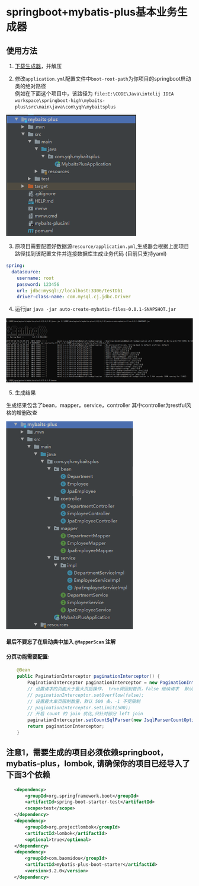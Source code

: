 # springboot+mybatis-plus基本业务生成器

## 使用方法
 
 1. [下载生成器](https://github.com/oleolema/springboot.myabtis-plus.crud/releases)，并解压
 
 2. 修改`application.yml`配置文件中`boot-root-path`为你项目的springboot启动类的绝对路径  
 例如在下面这个项目中，该路径为 `file:E:\CODE\Java\intelij IDEA workspace\springboot-high\mybaits-plus\src\main\java\com\yqh\mybaitsplus`  
 
 ![](https://raw.githubusercontent.com/oleolema/mybatis-plus-generator/img/QQ截图20190928160025.png)
 
 3. 原项目需要配置好数据源`resource/application.yml`,生成器会根据上面项目路径找到该配置文件并连接数据库生成业务代码 (目前只支持yaml)
 
```yaml
spring:
  datasource:
    username: root
    password: 123456
    url: jdbc:mysql://localhost:3306/testDb1
    driver-class-name: com.mysql.cj.jdbc.Driver
```
 4. 运行jar `java -jar auto-create-mybatis-files-0.0.1-SNAPSHOT.jar`  
 
 ![](https://raw.githubusercontent.com/oleolema/mybatis-plus-generator/img/20190928155507.png)
 
 5. 生成结果  
 
   生成结果包含了bean，mapper，service，controller  其中controller为restful风格的增删改查
 
 ![](https://raw.githubusercontent.com/oleolema/mybatis-plus-generator/img/QQ截图20190928161941.png)
 
 
#### **最后不要忘了在启动类中加入 `@MapperScan` 注解**

#### 分页功能需要配置:
```java
    @Bean
    public PaginationInterceptor paginationInterceptor() {
        PaginationInterceptor paginationInterceptor = new PaginationInterceptor();
        // 设置请求的页面大于最大页后操作， true调回到首页，false 继续请求  默认false
        // paginationInterceptor.setOverflow(false);
        // 设置最大单页限制数量，默认 500 条，-1 不受限制
        // paginationInterceptor.setLimit(500);
        // 开启 count 的 join 优化,只针对部分 left join
        paginationInterceptor.setCountSqlParser(new JsqlParserCountOptimize(true));
        return paginationInterceptor;
    }
```
 
 
 ## 注意1，需要生成的项目必须依赖springboot，mybatis-plus，lombok, 请确保你的项目已经导入了下面3个依赖
 
 ```xml
    <dependency>
        <groupId>org.springframework.boot</groupId>
        <artifactId>spring-boot-starter-test</artifactId>
        <scope>test</scope>
    </dependency>
    <dependency>
        <groupId>org.projectlombok</groupId>
        <artifactId>lombok</artifactId>
        <optional>true</optional>
    </dependency>
    <dependency>
        <groupId>com.baomidou</groupId>
        <artifactId>mybatis-plus-boot-starter</artifactId>
        <version>3.2.0</version>
    </dependency>
```

